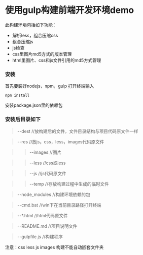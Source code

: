 # 使用gulp构建前端开发环境demo

此构建环境包括如下功能：

* 解析less，组合压缩css
* 组合压缩js
* js检查
* css里图片md5方式的版本管理
* html里图片、css和js文件引用的md5方式管理



### 安装
首先要装好nodejs，npm，gulp
打开终端输入

```
npm install
```

安装package.json里的依赖包


### 安装后目录如下
> --dest  //放构建后的文件，文件目录结构与项目代码原文件一样

> --res   //放js，css，less，images代码原文件

>> --images //图片

>> --less  //css或less

>> --js //js代码原文件

>> --temp  //存放构建过程中生成的临时文件

>  --node_modules //构建环境依赖的包

>  --cmd.bat //win下在当前目录路径打开终端

>  --*.html //html代码原文件

>  --README.md  //项目说明文件

>  --gulpfile.js  //构建程序





注意：css less js images 构建不能自动嵌套文件夹




